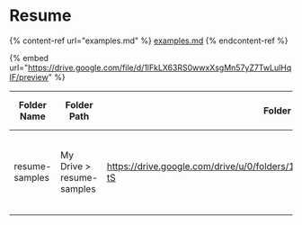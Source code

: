 # Resume

{% content-ref url="examples.md" %}
[examples.md](examples.md)
{% endcontent-ref %}

{% embed url="https://drive.google.com/file/d/1lFkLX63RS0wwxXsgMn57yZ7TwLulHqIF/preview" %}

| Folder Name    | Folder Path               | Folder Link                                                                   | File name        | File Link                                                                                                                                                                                                        |                                                      Description                                                      | Thumbnail                                                                                                                | Download Link                                                                     | Last modifying user   | Last Modified At             | Preview Link                                                                  | File Size | Created At                   | File Type                                                               | File Extension | Share Status | Commenters | Owner                 | PDF Link | CSV Link | Zip Link | DOCX Link |
| -------------- | ------------------------- | ----------------------------------------------------------------------------- | ---------------- | ---------------------------------------------------------------------------------------------------------------------------------------------------------------------------------------------------------------- | :-------------------------------------------------------------------------------------------------------------------: | ------------------------------------------------------------------------------------------------------------------------ | --------------------------------------------------------------------------------- | --------------------- | ---------------------------- | ----------------------------------------------------------------------------- | --------- | ---------------------------- | ----------------------------------------------------------------------- | -------------- | ------------ | ---------- | --------------------- | -------- | -------- | -------- | --------- |
| resume-samples | My Drive > resume-samples | https://drive.google.com/drive/u/0/folders/1\_iGueMWqvXFC0OpRIgOo0HDKoPhWj-tS | Bryan Guner.docx | [https://drive.google.com/file/d/1coQnfr9bx07DvWOahA2Lk87S58HQ7Aex/edit](https://docs.google.com/document/d/1coQnfr9bx07DvWOahA2Lk87S58HQ7Aex/edit?usp=sharing\&ouid=107275256079777575087\&rtpof=true\&sd=true) | <mark style="background-color:red;">`IDEs: VSCode, Visual Studio, Atom, Code Blocks, Sublime Text 3, Brackets`</mark> | https://lh3.googleusercontent.com/demV14ZQ\_D8ifGuWwslvXFlr9rFvQJaRMJnqAJWQuEbePzz6riWCy7QLT7eaKjj1HOCkNw9SFr\_--6I=s220 | https://drive.google.com/uc?id=1coQnfr9bx07DvWOahA2Lk87S58HQ7Aex\&export=download | bryan.guner@gmail.com | October 21, 2021, 9:49:54 PM | https://drive.google.com/uc?id=1coQnfr9bx07DvWOahA2Lk87S58HQ7Aex\&export=view | 17.05 KB  | October 21, 2021, 9:50:39 PM | application/vnd.openxmlformats-officedocument.wordprocessingml.document | docx           | Private      | N/A        | bryan.guner@gmail.com |          |          |          |           |
